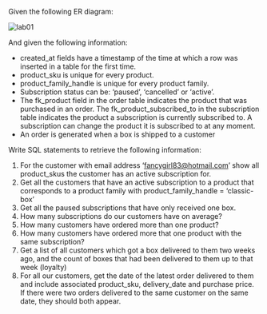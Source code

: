 

Given the following ER diagram:

![lab01](https://user-images.githubusercontent.com/7565785/131219753-feec5939-6d7c-49cf-9c99-bbab5908645f.png)

And given the following information:

- created_at fields have a timestamp of the time at which a row was inserted in a table for the first time.
- product_sku is unique for every product.
- product_family_handle is unique for every product family.
- Subscription status can be: ‘paused’, ‘cancelled’ or ‘active’.
- The fk_product field in the order table indicates the product that was purchased in an order. The fk_product_subscribed_to in the subscription table indicates the product a subscription is currently subscribed to. A subscription can change the product it is subscribed to at any moment.
- An order is generated when a box is shipped to a customer

Write SQL statements to retrieve the following information:

1. For the customer with email address ‘fancygirl83@hotmail.com’ show all product_skus the customer has an active subscription for.
2. Get all the customers that have an active subscription to a product that corresponds to a product family with product_family_handle = ‘classic-box’
3. Get all the paused subscriptions that have only received one box.
4. How many subscriptions do our customers have on average?
5. How many customers have ordered more than one product?
6. How many customers have ordered more that one product with the same subscription?
7. Get a list of all customers which got a box delivered to them two weeks ago, and the count of boxes that had been delivered to them up to that week (loyalty)
8. For all our customers, get the date of the latest order delivered to them and include associated product_sku, delivery_date and purchase price. If there were two orders delivered to the same customer on the same date, they should both appear.